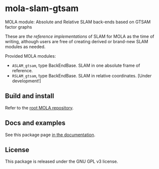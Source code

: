 # mola-slam-gtsam
MOLA module: Absolute and Relative SLAM back-ends based on GTSAM factor graphs

These are *the reference implementations* of SLAM for MOLA as the time of writing,
although users are free of creating derived or brand-new SLAM modules as needed.

Provided MOLA modules:
* `ASLAM_gtsam`, type BackEndBase. SLAM in one absolute frame of reference.
* `RSLAM_gtsam`, type BackEndBase. SLAM in relative coordinates. [Under development!]

## Build and install
Refer to the [root MOLA repository](https://github.com/MOLAorg/mola).

## Docs and examples
See this package page [in the documentation](https://docs.mola-slam.org/latest/modules.html).

## License
This package is released under the GNU GPL v3 license.
